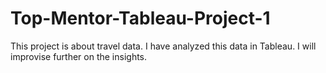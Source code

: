 # Top-Mentor-Tableau-Project-1
This project is about travel data.  I have analyzed this data in Tableau.  I will improvise further on the insights.
